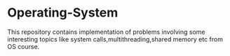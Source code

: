 # Operating-System
This repository contains implementation of problems involving some interesting topics like system calls,multithreading,shared memory etc from OS course.
